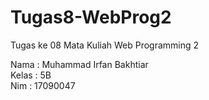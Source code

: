 # Tugas8-WebProg2
Tugas ke 08 Mata Kuliah Web Programming 2

Nama : Muhammad Irfan Bakhtiar<br>
Kelas : 5B<br>
Nim : 17090047
